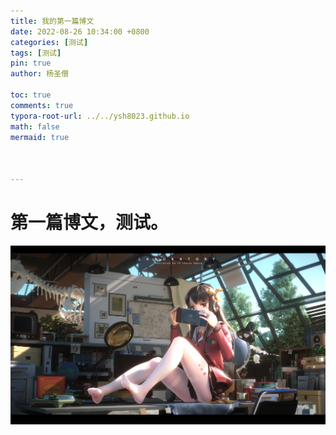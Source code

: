```yaml
---
title: 我的第一篇博文
date: 2022-08-26 10:34:00 +0800
categories: [测试]
tags: [测试]
pin: true
author: 杨圣僧

toc: true
comments: true
typora-root-url: ../../ysh8023.github.io
math: false
mermaid: true



---
```


# 第一篇博文，测试。

![g8wvm7](./assets/blog_res/2021-03-30-test.assets/g8wvm7.jpg)

